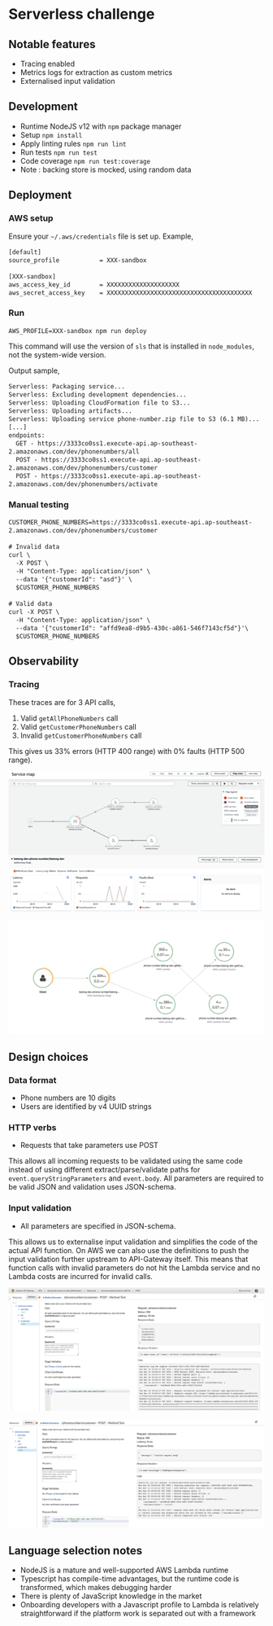 # Serverless challenge

## Notable features

 * Tracing enabled
 * Metrics logs for extraction as custom metrics
 * Externalised input validation

## Development

 * Runtime NodeJS v12 with `npm` package manager
 * Setup `npm install`
 * Apply linting rules `npm run lint`
 * Run tests `npm run test`
 * Code coverage `npm run test:coverage`
 * Note : backing store is mocked, using random data

## Deployment

### AWS setup

Ensure your `~/.aws/credentials` file is set up. Example,

```
[default]
source_profile           = XXX-sandbox

[XXX-sandbox]
aws_access_key_id        = XXXXXXXXXXXXXXXXXXXX
aws_secret_access_key    = XXXXXXXXXXXXXXXXXXXXXXXXXXXXXXXXXXXXXXXX
```

### Run

```
AWS_PROFILE=XXX-sandbox npm run deploy
```

This command will use the version of `sls` that is installed in `node_modules`, not the system-wide version.

Output sample,

```
Serverless: Packaging service...
Serverless: Excluding development dependencies...
Serverless: Uploading CloudFormation file to S3...
Serverless: Uploading artifacts...
Serverless: Uploading service phone-number.zip file to S3 (6.1 MB)...
[...]
endpoints:
  GET - https://3333co0ss1.execute-api.ap-southeast-2.amazonaws.com/dev/phonenumbers/all
  POST - https://3333co0ss1.execute-api.ap-southeast-2.amazonaws.com/dev/phonenumbers/customer
  POST - https://3333co0ss1.execute-api.ap-southeast-2.amazonaws.com/dev/phonenumbers/activate
```

### Manual testing

```
CUSTOMER_PHONE_NUMBERS=https://3333co0ss1.execute-api.ap-southeast-2.amazonaws.com/dev/phonenumbers/customer

# Invalid data
curl \
  -X POST \
  -H "Content-Type: application/json" \
  --data '{"customerId": "asd"}' \
  $CUSTOMER_PHONE_NUMBERS

# Valid data
curl -X POST \
  -H "Content-Type: application/json" \
  --data '{"customerId": "affd9ea8-d9b5-430c-a861-546f7143cf5d"}'\
  $CUSTOMER_PHONE_NUMBERS
```

## Observability

### Tracing

These traces are for 3 API calls,

 1. Valid `getAllPhoneNumbers` call
 2. Valid `getCustomerPhoneNumbers` call
 3. Invalid `getCustomerPhoneNumbers` call

This gives us 33% errors (HTTP 400 range) with 0% faults (HTTP 500 range).

![AWS CloudWatch / Service Lens](./resource/sample-service-lens-service-map.png)

![AWS XRay / Service Map](./resource/sample-xray-service-map.png)

## Design choices

### Data format

 * Phone numbers are 10 digits
 * Users are identified by v4 UUID strings

### HTTP verbs

 * Requests that take parameters use POST

This allows all incoming requests to be validated using the same code instead of using different extract/parse/validate paths for `event.queryStringParameters` and `event.body`. All parameters are required to be valid JSON and validation uses JSON-schema.

### Input validation

 * All parameters are specified in JSON-schema.
 
This allows us to externalise input validation and simplifies the code of the actual API function. On AWS we can also use the definitions to push the input validation further upstream to API-Gateway itself. This means that function calls with invalid parameters do not hit the Lambda service and no Lambda costs are incurred for invalid calls.


![AWS API Gateway / Valid Request](./resource/api-gateway-parameter-validation-valid-request.png)

![AWS API Gateway / Invalid Request](./resource/api-gateway-parameter-validation-invalid-request.png)
 
## Language selection notes

 * NodeJS is a mature and well-supported AWS Lambda runtime
 * Typescript has compile-time advantages, but the runtime code is transformed, which makes debugging harder
 * There is plenty of JavaScript knowledge in the market
 * Onboarding developers with a Javascript profile to Lambda is relatively straightforward if the platform work is separated out with a framework


